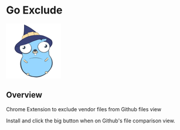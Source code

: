 # Go Exclude

![](./images/gopher.png)

## Overview

Chrome Extension to exclude vendor files from Github files view

Install and click the big button when on Github's file comparison view.
